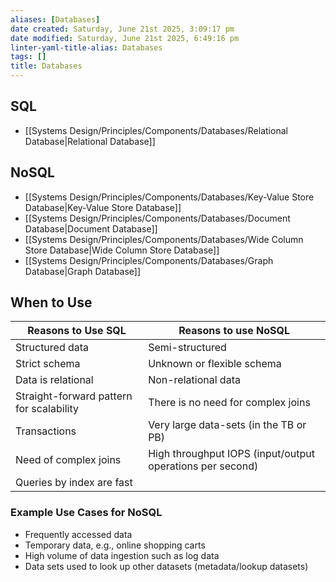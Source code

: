 ```yaml
---
aliases: [Databases]
date created: Saturday, June 21st 2025, 3:09:17 pm
date modified: Saturday, June 21st 2025, 6:49:16 pm
linter-yaml-title-alias: Databases
tags: []
title: Databases
---
```


## SQL

- [[Systems Design/Principles/Components/Databases/Relational Database|Relational Database]]

## NoSQL

- [[Systems Design/Principles/Components/Databases/Key-Value Store Database|Key-Value Store Database]]
- [[Systems Design/Principles/Components/Databases/Document Database|Document Database]]
- [[Systems Design/Principles/Components/Databases/Wide Column Store Database|Wide Column Store Database]]
- [[Systems Design/Principles/Components/Databases/Graph Database|Graph Database]]

## When to Use

| Reasons to Use SQL                       | Reasons to use NoSQL                                      |
| ---------------------------------------- | --------------------------------------------------------- |
| Structured data                          | Semi-structured                                           |
| Strict schema                            | Unknown or flexible schema                                |
| Data is relational                       | Non-relational data                                       |
| Straight-forward pattern for scalability | There is no need for complex joins                        |
| Transactions                             | Very large data-sets (in the TB or PB)                    |
| Need of complex joins                    | High throughput IOPS (input/output operations per second) |
| Queries by index are fast                |                                                           |

### Example Use Cases for NoSQL

- Frequently accessed data
- Temporary data, e.g., online shopping carts
- High volume of data ingestion such as log data
- Data sets used to look up other datasets (metadata/lookup datasets)
